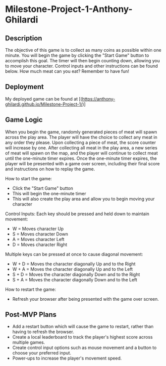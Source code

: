 # Milestone-Project-1-Anthony-Ghilardi

## Description

The objective of this game is to collect as many coins as possible within one minute. You will begin the game by clicking the "Start Game" button to accomplish this goal. The timer will then begin counting down, allowing you to move your character. Control inputs and other instructions can be found below. How much meat can you eat? Remember to have fun! 

## Deployment

My deployed game can be found at [(https://anthony-ghilardi.github.io/Milestone-Project-1/)]

## Game Logic

When you begin the game, randomly generated pieces of meat will spawn across the play area. The player will have the choice to collect any meat in any order they please. Upon collecting a piece of meat, the score counter will increase by one. After collecting all meat in the play area, a new series of meat will spawn on the map, and the player will continue to collect meat until the one-minute timer expires. Once the one-minute timer expires, the player will be presented with a game over screen, including their final score and instructions on how to replay the game.

How to start the game:
- Click the "Start Game" button
- This will begin the one-minute timer
- This will also create the play area and allow you to begin moving your character

Control Inputs:
Each key should be pressed and held down to maintain movement:

- W = Moves character Up
- S = Moves character Down
- A = Moves character Left
- D = Moves character Right

Multiple keys can be pressed at once to cause diagonal movement:

- W + D = Moves the character diagonally Up and to the Right
- W + A = Moves the character diagonally Up and to the Left
- S + D = Moves the character diagonally Down and to the Right
- S + A = Moves the character diagonally Down and to the Left

How to restart the game:
- Refresh your browser after being presented with the game over screen.

## Post-MVP Plans

- Add a restart button which will cause the game to restart, rather than having to refresh the browser.
- Create a local leaderboard to track the player's highest score across multiple games.
- Create control input options such as mouse movement and a button to choose your preferred input.
- Power-ups to increase the player's movement speed.